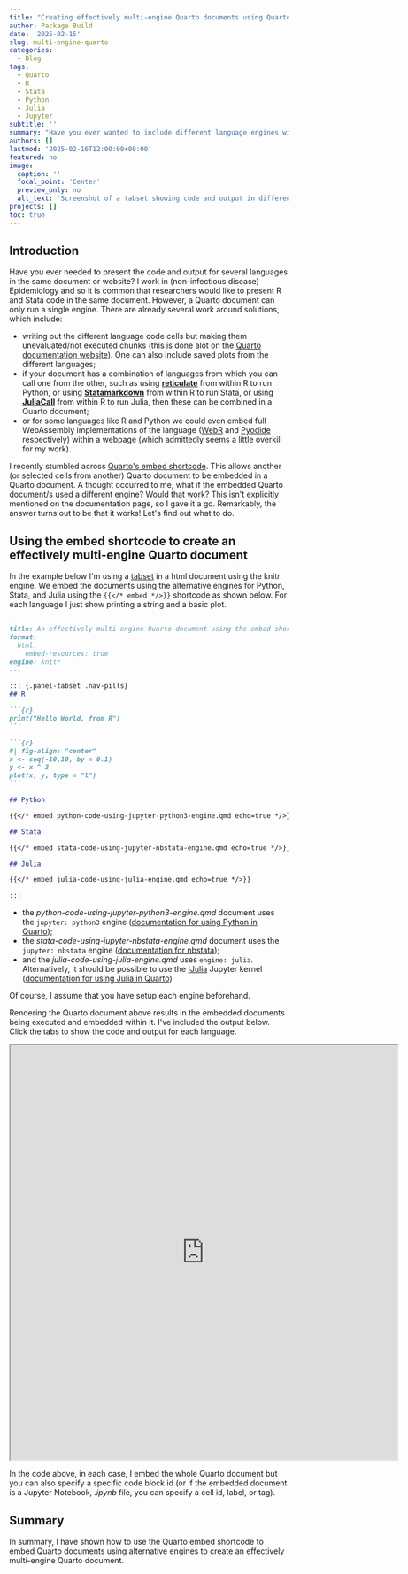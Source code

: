 ```yaml
---
title: "Creating effectively multi-engine Quarto documents using Quarto's embed shortcode"
author: Package Build
date: '2025-02-15'
slug: multi-engine-quarto
categories:
  - Blog
tags:
  - Quarto
  - R
  - Stata
  - Python
  - Julia
  - Jupyter
subtitle: ''
summary: "Have you ever wanted to include different language engines within the same Quarto document such that the code chunks are executed when the document is rendered? I describe how to achieve this using Quarto's embed shortcode."
authors: []
lastmod: '2025-02-16T12:00:00+00:00'
featured: no
image:
  caption: ''
  focal_point: 'Center'
  preview_only: no
  alt_text: 'Screenshot of a tabset showing code and output in different languages.'
projects: []
toc: true
---
```


## Introduction

Have you ever needed to present the code and output for several languages in the same document or website? I work in (non-infectious disease) Epidemiology and so it is common that researchers would like to present R and Stata code in the same document. However, a Quarto document can only run a single engine. There are already several work around solutions, which include:

* writing out the different language code cells but making them unevaluated/not executed chunks (this is done alot on the [Quarto documentation website](https://quarto.org/docs/reference/)). One can also include saved plots from the different languages;
* if your document has a combination of languages from which you can call one from the other, such as using [**reticulate**](https://rstudio.github.io/reticulate/) from within R to run Python, or using [**Statamarkdown**](https://cran.r-project.org/package=Statamarkdown) from within R to run Stata, or using [**JuliaCall**](https://cran.r-project.org/package=JuliaCall) from within R to run Julia, then these can be combined in a Quarto document;
* or for some languages like R and Python we could even embed full WebAssembly implementations of the language ([WebR](https://docs.r-wasm.org/webr/latest/) and [Pyodide](https://pyodide.org/en/stable/#) respectively) within a webpage (which admittedly seems a little overkill for my work).

I recently stumbled across [Quarto's embed shortcode](https://quarto.org/docs/authoring/notebook-embed.html). This allows another (or selected cells from another) Quarto document to be embedded in a Quarto document. A thought occurred to me, what if the embedded Quarto document/s used a different engine? Would that work? This isn't explicitly mentioned on the documentation page, so I gave it a go. Remarkably, the answer turns out to be that it works! Let's find out what to do.

## Using the embed shortcode to create an effectively multi-engine Quarto document

In the example below I'm using a [tabset](https://quarto.org/docs/output-formats/html-basics.html#tabsets) in a html document using the knitr engine. We embed the documents using the alternative engines for Python, Stata, and Julia using the `{{</* embed */>}}` shortcode as shown below. For each language I just show printing a string and a basic plot.


```` markdown
---
title: An effectively multi-engine Quarto document using the embed shortcode
format:
  html:
    embed-resources: true
engine: knitr
---

::: {.panel-tabset .nav-pills}
## R

```{r}
print("Hello World, from R")
```

```{r}
#| fig-align: "center"
x <- seq(-10,10, by = 0.1)
y <- x ^ 3
plot(x, y, type = "l")
```

## Python

{{</* embed python-code-using-jupyter-python3-engine.qmd echo=true */>}}

## Stata

{{</* embed stata-code-using-jupyter-nbstata-engine.qmd echo=true */>}}

## Julia

{{</* embed julia-code-using-julia-engine.qmd echo=true */>}}

:::
````

* the *python-code-using-jupyter-python3-engine.qmd* document uses the `jupyter: python3` engine ([documentation for using Python in Quarto](https://quarto.org/docs/computations/python.html));
* the *stata-code-using-jupyter-nbstata-engine.qmd* document uses the `jupyter: nbstata` engine ([documentation for nbstata](https://hugetim.github.io/nbstata/));
* and the *julia-code-using-julia-engine.qmd* uses `engine: julia`. Alternatively, it should be possible to use the [IJulia](https://julialang.github.io/IJulia.jl/stable/) Jupyter kernel ([documentation for using Julia in Quarto](https://quarto.org/docs/computations/julia.html))

Of course, I assume that you have setup each engine beforehand.

Rendering the Quarto document above results in the embedded documents being executed and embedded within it. I've included the output below. Click the tabs to show the code and output for each language.

<p align="center">
<iframe src="https://remlapmot.github.io/quarto-multi-engine-using-embed-example/" height="750" width="700">
</iframe>
</p>

In the code above, in each case, I embed the whole Quarto document but you can also specify a specific code block id (or if the embedded document is a Jupyter Notebook, *.ipynb* file, you can specify a cell id, label, or tag).

## Summary

In summary, I have shown how to use the Quarto embed shortcode to embed Quarto documents using alternative engines to create an effectively multi-engine Quarto document.
